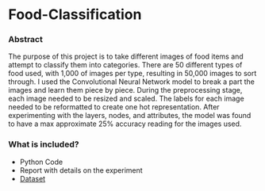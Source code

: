 # Food-Classification

### Abstract
The purpose of this project is to take different images of food items and attempt to classify them
into categories. There are 50 different types of food used, with 1,000 of images per type, resulting
in 50,000 images to sort through. I used the Convolutional Neural Network model to break a part
the images and learn them piece by piece. During the preprocessing stage, each image needed to
be resized and scaled. The labels for each image needed to be reformatted to create one hot
representation. After experimenting with the layers, nodes, and attributes, the model was found to
have a max approximate 25% accuracy reading for the images used. 

### What is included?
* Python Code
* Report with details on the experiment
* [Dataset](https://www.kaggle.com/kmader/food41)
